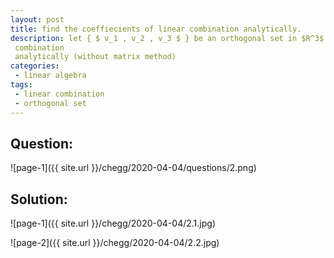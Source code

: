 ```yaml
---
layout: post
title: find the coeffiecients of linear combination analytically.
description: let { $ v_1 , v_2 , v_3 $ } be an orthogonal set in $R^3$ , let $w$ be any given vector in $R^3$ which is wrriten as linear combination of given orthogonal vectors. find the scalers of linear combination analytically (without matrix method)
categories:
 - linear algebra
tags:
 - linear combination
 - orthogonal set
---
```



## Question:

![page-1]({{ site.url }}/chegg/2020-04-04/questions/2.png) 

## Solution:

![page-1]({{ site.url }}/chegg/2020-04-04/2.1.jpg) 

![page-2]({{ site.url }}/chegg/2020-04-04/2.2.jpg) 



